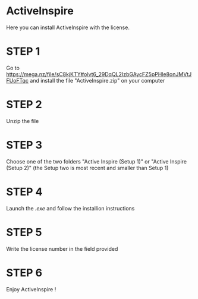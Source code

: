 # ActiveInspire
Here you can install ActiveInspire with the license.

# STEP 1

Go to https://mega.nz/file/sC8kjKTY#olvt6_29DqQL2IzbGAycFZ5pPHle8onJMVtJFUoFTqc and install the file "ActiveInspire.zip" on your computer 

# STEP 2

Unzip the file

# STEP 3

Choose one of the two folders "Active Inspire (Setup 1)" or "Active Inspire (Setup 2)" (the Setup two is most recent and smaller than Setup 1)

# STEP 4

Launch the *.exe* and follow the installion instructions

# STEP 5

Write the license number in the field provided

# STEP 6

Enjoy ActiveInspire !

